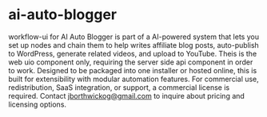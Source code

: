 # ai-auto-blogger
workflow-ui for AI Auto Blogger is part of a AI-powered system that lets you set up nodes and chain them to help writes affiliate blog posts, auto-publish to WordPress, generate related videos, and upload to YouTube. 
Theis is the web uio component only, requiring the server side api component in order to work. Designed to be packaged into one installer or hosted online, this is built for extensibility with modular automation features.
For commercial use, redistribution, SaaS integration, or support, a commercial license is required.
Contact jborthwickog@gmail.com to inquire about pricing and licensing options.
